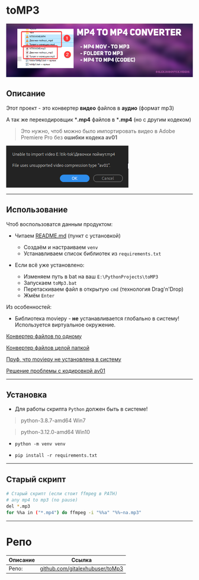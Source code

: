 # toMP3

![](Images/Logo.png)

## Описание

Этот проект - это конвертер **видео** файлов в **аудио** (формат mp3)

А так же перекодировщик ***.mp4** файлов в ***.mp4** (но с другим кодеком)

> Это нужно, чтоб можно было импортировать видео в Adobe Premiere Pro без **ошибки кодека av01**

![](Images/av01.png)

---

## Использование

Чтоб воспользоватся данным продуктом:

- Читаем [README.md](https://github.com/gitalexhubuser/toMp3#%D1%83%D1%81%D1%82%D0%B0%D0%BD%D0%BE%D0%B2%D0%BA%D0%B0) (пункт с установкой)
    - Создаём и настраиваем `venv`
    - Устанавливаем список библиотек из `requirements.txt`

- Если всё уже установлено:
    - Изменяем путь в bat на ваш `E:\PythonProjects\toMP3`
    - Запускаем `toMp3.bat`
    - Перетаскиваем файл в открытую `cmd` (технология Drag'n'Drop)
    - Жмём `Enter`

Из особенностей:
- Библиотека moviepy - **не** устанавливается глобально в систему! Используется виртуальное окружение.

[Конвертер файлов по одному](https://youtu.be/b8Apnfi1H8U)

[Конвертер файлов целой папкой](https://youtu.be/mIWgtYCkux0)

[Пруф, что moviepy не установлена в систему](https://youtu.be/gPL59fBfUKs)

[Решение проблемы с кодировкой av01](https://youtu.be/h28vVPzJsBQ)

---

## Установка

- Для работы скрипта `Python` должен быть в системе!

> python-3.8.7-amd64 Win7

> python-3.12.0-amd64 Win10

- `python -m venv venv`

- `pip install -r requirements.txt`

---

## Старый скрипт

```bash
# Старый скрипт (если стоит ffmpeg в PATH)
# any mp4 to mp3 (no pause)
del *.mp3
for %%a in ("*.mp4") do ffmpeg -i "%%a" "%%~na.mp3"
```

---

# Репо
| Описание | Ссылка |
| ------ | ------ |
Репо: | [github.com/gitalexhubuser/toMp3](https://github.com/gitalexhubuser/toMp3)
